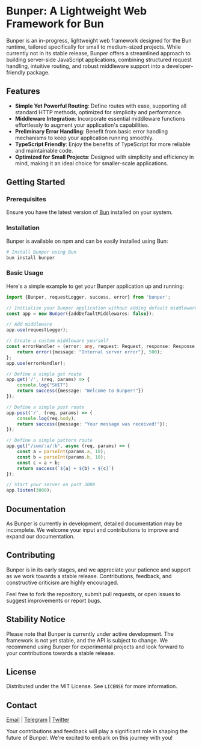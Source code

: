 # Bunper: A Lightweight Web Framework for Bun

Bunper is an in-progress, lightweight web framework designed for the Bun runtime, tailored specifically for small to medium-sized projects. While currently not in its stable release, Bunper offers a streamlined approach to building server-side JavaScript applications, combining structured request handling, intuitive routing, and robust middleware support into a developer-friendly package.

## Features

- **Simple Yet Powerful Routing**: Define routes with ease, supporting all standard HTTP methods, optimized for simplicity and performance.
- **Middleware Integration**: Incorporate essential middleware functions effortlessly to augment your application's capabilities.
- **Preliminary Error Handling**: Benefit from basic error handling mechanisms to keep your application running smoothly.
- **TypeScript Friendly**: Enjoy the benefits of TypeScript for more reliable and maintainable code.
- **Optimized for Small Projects**: Designed with simplicity and efficiency in mind, making it an ideal choice for smaller-scale applications.

## Getting Started

### Prerequisites

Ensure you have the latest version of [Bun](https://bun.sh/) installed on your system.

### Installation

Bunper is available on npm and can be easily installed using Bun:

```bash
# Install Bunper using Bun
bun install bunper
```

### Basic Usage

Here's a simple example to get your Bunper application up and running:

```typescript
import {Bunper, requestLogger, success, error} from 'bunper';

// Initialize your Bunper application without adding default middlewares
const app = new Bunper({addDefaultMiddlewares: false});

// Add middleware
app.use(requestLogger);

// Create a custom middleware yourself
const errorHandler = (error: any, request: Request, response: Response, next: Function) => {
    return error({message: "Internal server error"}, 500);
};
app.use(errorHandler);

// Define a simple get route
app.get('/', (req, params) => {
    console.log("SHIT")
    return success({message: "Welcome to Bunper!"})
});

// Define a simple post route
app.post('/', (req, params) => {
    console.log(req.body);
    return success({message: "Your message was received!"});
});

// Define a simple pattern route
app.get("/sum/:a/:b", async (req, params) => {
    const a = parseInt(params.a, 10);
    const b = parseInt(params.b, 10);
    const c = a + b;
    return success(`${a} + ${b} = ${c}`)
});

// Start your server on port 3000
app.listen(3000);

```

## Documentation

As Bunper is currently in development, detailed documentation may be incomplete. We welcome your input and contributions to improve and expand our documentation.

## Contributing

Bunper is in its early stages, and we appreciate your patience and support as we work towards a stable release. Contributions, feedback, and constructive criticism are highly encouraged.

Feel free to fork the repository, submit pull requests, or open issues to suggest improvements or report bugs.

## Stability Notice

Please note that Bunper is currently under active development. The framework is not yet stable, and the API is subject to change. We recommend using Bunper for experimental projects and look forward to your contributions towards a stable release.

## License

Distributed under the MIT License. See `LICENSE` for more information.

## Contact

[Email](mailto:ahmadrezakml@gmail.com) | [Telegram](https://ahmadrezadl.t.me) | [Twitter](https://twitter.com/Ahmadrezadlo_O)

Your contributions and feedback will play a significant role in shaping the future of Bunper. We're excited to embark on this journey with you!